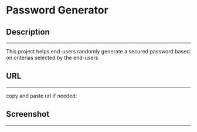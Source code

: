 # Password Generator 

## Description
--------------
This project helps end-users randomly generate a secured password based on criterias selected by the end-users

## URL
------

copy and paste url if needed: 

## Screenshot
-------------


